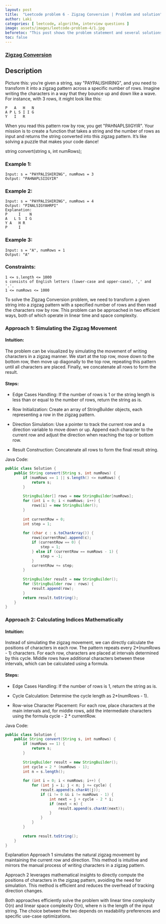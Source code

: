 ```yaml
---
layout: post
title:  "Leetcode problem 6 - Zigzag Conversion | Problem and solution"
author: Laki
categories: [ leetcode, algorithm, interview questions ]
image: assets/images/leetcode-problem-4/1.jpg
beforetoc: "This post shows the problem statement and several solutions for leetcode Zigzag Conversion problem"
toc: false
---
```


### [Zigzag Conversion](https://leetcode.com/problems/zigzag-conversion/)

## Description

Picture this: you’re given a string, say "PAYPALISHIRING", and you need to transform it into a zigzag pattern across a specific number of rows. Imagine writing the characters in a way that they bounce up and down like a wave. For instance, with 3 rows, it might look like this:
```
P   A   H   N
A P L S I I G
Y   I   R
```
When you read this pattern row by row, you get "PAHNAPLSIIGYIR". Your mission is to create a function that takes a string and the number of rows as input and returns the string converted into this zigzag pattern. It’s like solving a puzzle that makes your code dance!

string convert(string s, int numRows);

### Example 1:
```
Input: s = "PAYPALISHIRING", numRows = 3
Output: "PAHNAPLSIIGYIR"
```
### Example 2:
```
Input: s = "PAYPALISHIRING", numRows = 4
Output: "PINALSIGYAHRPI"
Explanation:
P     I    N
A   L S  I G
Y A   H R
P     I
```
### Example 3:
```
Input: s = "A", numRows = 1
Output: "A"
```

### Constraints:
```
1 <= s.length <= 1000
s consists of English letters (lower-case and upper-case), ',' and '.'.
1 <= numRows <= 1000
```

To solve the Zigzag Conversion problem, we need to transform a given string into a zigzag pattern with a specified number of rows and then read the characters row by row. This problem can be approached in two efficient ways, both of which operate in linear time and space complexity.

### Approach 1: Simulating the Zigzag Movement
#### Intuition:
The problem can be visualized by simulating the movement of writing characters in a zigzag manner. We start at the top row, move down to the bottom row, then move up diagonally to the top row, repeating this pattern until all characters are placed. Finally, we concatenate all rows to form the result.

#### Steps:

- Edge Cases Handling: If the number of rows is 1 or the string length is less than or equal to the number of rows, return the string as is.

- Row Initialization: Create an array of StringBuilder objects, each representing a row in the zigzag pattern.

- Direction Simulation: Use a pointer to track the current row and a direction variable to move down or up. Append each character to the current row and adjust the direction when reaching the top or bottom row.

- Result Construction: Concatenate all rows to form the final result string.

Java Code:

```java
public class Solution {
    public String convert(String s, int numRows) {
        if (numRows == 1 || s.length() <= numRows) {
            return s;
        }
        
        StringBuilder[] rows = new StringBuilder[numRows];
        for (int i = 0; i < numRows; i++) {
            rows[i] = new StringBuilder();
        }
        
        int currentRow = 0;
        int step = 1;
        
        for (char c : s.toCharArray()) {
            rows[currentRow].append(c);
            if (currentRow == 0) {
                step = 1;
            } else if (currentRow == numRows - 1) {
                step = -1;
            }
            currentRow += step;
        }
        
        StringBuilder result = new StringBuilder();
        for (StringBuilder row : rows) {
            result.append(row);
        }
        return result.toString();
    }
}
```
### Approach 2: Calculating Indices Mathematically
#### Intuition:
Instead of simulating the zigzag movement, we can directly calculate the positions of characters in each row. The pattern repeats every 2*(numRows - 1) characters. For each row, characters are placed at intervals determined by this cycle. Middle rows have additional characters between these intervals, which can be calculated using a formula.

#### Steps:

- Edge Cases Handling: If the number of rows is 1, return the string as is.

- Cycle Calculation: Determine the cycle length as 2*(numRows - 1).

- Row-wise Character Placement: For each row, place characters at the main intervals and, for middle rows, add the intermediate characters using the formula cycle - 2 * currentRow.

Java Code:

```java
public class Solution {
    public String convert(String s, int numRows) {
        if (numRows == 1) {
            return s;
        }
        
        StringBuilder result = new StringBuilder();
        int cycle = 2 * (numRows - 1);
        int n = s.length();
        
        for (int i = 0; i < numRows; i++) {
            for (int j = i; j < n; j += cycle) {
                result.append(s.charAt(j));
                if (i != 0 && i != numRows - 1) {
                    int next = j + cycle - 2 * i;
                    if (next < n) {
                        result.append(s.charAt(next));
                    }
                }
            }
        }
        
        return result.toString();
    }
}
```
Explanation
Approach 1 simulates the natural zigzag movement by maintaining the current row and direction. This method is intuitive and mirrors the manual process of writing characters in a zigzag pattern.

Approach 2 leverages mathematical insights to directly compute the positions of characters in the zigzag pattern, avoiding the need for simulation. This method is efficient and reduces the overhead of tracking direction changes.

Both approaches efficiently solve the problem with linear time complexity 
O(n) and linear space complexity 
O(n), where 
n is the length of the input string. The choice between the two depends on readability preferences and specific use-case optimizations.

